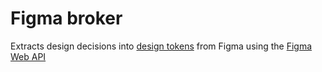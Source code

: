 # Figma broker

Extracts design decisions into [design tokens] from Figma using the [Figma Web API]

[Figma Web API]: https://www.figma.com/developers/docs
[design tokens]: https://css-tricks.com/what-are-design-tokens/

